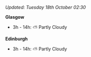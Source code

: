 *Updated: Tuesday 18th October 02:30*

**Glasgow**

* 3h - 14h: :partly_sunny: Partly Cloudy

**Edinburgh**

* 3h - 14h: :partly_sunny: Partly Cloudy
